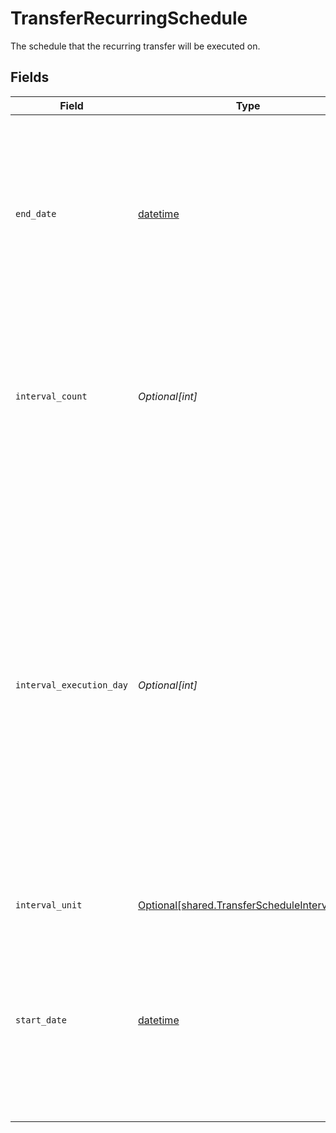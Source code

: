 # TransferRecurringSchedule

The schedule that the recurring transfer will be executed on.


## Fields

| Field                                                                                                                                                                                                                                                                                                                                                                                                                                                                                                                                                                                                                                                                                                                                          | Type                                                                                                                                                                                                                                                                                                                                                                                                                                                                                                                                                                                                                                                                                                                                           | Required                                                                                                                                                                                                                                                                                                                                                                                                                                                                                                                                                                                                                                                                                                                                       | Description                                                                                                                                                                                                                                                                                                                                                                                                                                                                                                                                                                                                                                                                                                                                    |
| ---------------------------------------------------------------------------------------------------------------------------------------------------------------------------------------------------------------------------------------------------------------------------------------------------------------------------------------------------------------------------------------------------------------------------------------------------------------------------------------------------------------------------------------------------------------------------------------------------------------------------------------------------------------------------------------------------------------------------------------------- | ---------------------------------------------------------------------------------------------------------------------------------------------------------------------------------------------------------------------------------------------------------------------------------------------------------------------------------------------------------------------------------------------------------------------------------------------------------------------------------------------------------------------------------------------------------------------------------------------------------------------------------------------------------------------------------------------------------------------------------------------- | ---------------------------------------------------------------------------------------------------------------------------------------------------------------------------------------------------------------------------------------------------------------------------------------------------------------------------------------------------------------------------------------------------------------------------------------------------------------------------------------------------------------------------------------------------------------------------------------------------------------------------------------------------------------------------------------------------------------------------------------------- | ---------------------------------------------------------------------------------------------------------------------------------------------------------------------------------------------------------------------------------------------------------------------------------------------------------------------------------------------------------------------------------------------------------------------------------------------------------------------------------------------------------------------------------------------------------------------------------------------------------------------------------------------------------------------------------------------------------------------------------------------- |
| `end_date`                                                                                                                                                                                                                                                                                                                                                                                                                                                                                                                                                                                                                                                                                                                                     | [datetime](https://docs.python.org/3/library/datetime.html#datetime-objects)                                                                                                                                                                                                                                                                                                                                                                                                                                                                                                                                                                                                                                                                   | :heavy_minus_sign:                                                                                                                                                                                                                                                                                                                                                                                                                                                                                                                                                                                                                                                                                                                             | A date in [ISO 8601](https://wikipedia.org/wiki/ISO_8601) format (YYYY-MM-DD). The recurring transfer will end on the last `interval_execution_day` on or before the `end_date`.<br/>If the `interval_execution_day` between the start date and the end date (inclusive) is also the same day that `/transfer/recurring/create` was called, the bank *may* make a payment on that day, but it is not guaranteed to do so.                                                                                                                                                                                                                                                                                                                      |
| `interval_count`                                                                                                                                                                                                                                                                                                                                                                                                                                                                                                                                                                                                                                                                                                                               | *Optional[int]*                                                                                                                                                                                                                                                                                                                                                                                                                                                                                                                                                                                                                                                                                                                                | :heavy_check_mark:                                                                                                                                                                                                                                                                                                                                                                                                                                                                                                                                                                                                                                                                                                                             | The number of recurring `interval_units` between originations. The recurring interval(before holiday adjustment) is calculated by multiplying `interval_unit` and `interval_count`.<br/>For instance, to schedule a recurring transfer which originates once every two weeks, set `interval_unit` = `week` and `interval_count` = 2.                                                                                                                                                                                                                                                                                                                                                                                                           |
| `interval_execution_day`                                                                                                                                                                                                                                                                                                                                                                                                                                                                                                                                                                                                                                                                                                                       | *Optional[int]*                                                                                                                                                                                                                                                                                                                                                                                                                                                                                                                                                                                                                                                                                                                                | :heavy_check_mark:                                                                                                                                                                                                                                                                                                                                                                                                                                                                                                                                                                                                                                                                                                                             | The day of the interval on which to schedule the transfer.<br/><br/>If the `interval_unit` is `week`, `interval_execution_day` should be an integer from 1 (Monday) to 5 (Friday).<br/><br/>If the `interval_unit` is `month`, `interval_execution_day` should be an integer indicating which day of the month to make the transfer on. Integers from 1 to 28 can be used to make a transfer on that day of the month. Negative integers from -1 to -5 can be used to make a transfer relative to the end of the month. To make a transfer on the last day of the month, use -1; to make the transfer on the second-to-last day, use -2, and so on.<br/><br/>The transfer will be originated on next available banking day if the designated day is a non banking day. |
| `interval_unit`                                                                                                                                                                                                                                                                                                                                                                                                                                                                                                                                                                                                                                                                                                                                | [Optional[shared.TransferScheduleIntervalUnit]](undefined/models/shared/transferscheduleintervalunit.md)                                                                                                                                                                                                                                                                                                                                                                                                                                                                                                                                                                                                                                       | :heavy_check_mark:                                                                                                                                                                                                                                                                                                                                                                                                                                                                                                                                                                                                                                                                                                                             | The unit of the recurring interval.                                                                                                                                                                                                                                                                                                                                                                                                                                                                                                                                                                                                                                                                                                            |
| `start_date`                                                                                                                                                                                                                                                                                                                                                                                                                                                                                                                                                                                                                                                                                                                                   | [datetime](https://docs.python.org/3/library/datetime.html#datetime-objects)                                                                                                                                                                                                                                                                                                                                                                                                                                                                                                                                                                                                                                                                   | :heavy_check_mark:                                                                                                                                                                                                                                                                                                                                                                                                                                                                                                                                                                                                                                                                                                                             | A date in [ISO 8601](https://wikipedia.org/wiki/ISO_8601) format (YYYY-MM-DD). The recurring transfer will begin on the first `interval_execution_day` on or after the `start_date`.<br/><br/>If the first `interval_execution_day` on or after the start date is also the same day that `/transfer/recurring/create` was called, the bank *may* make the first payment on that day, but it is not guaranteed to do so.                                                                                                                                                                                                                                                                                                                        |